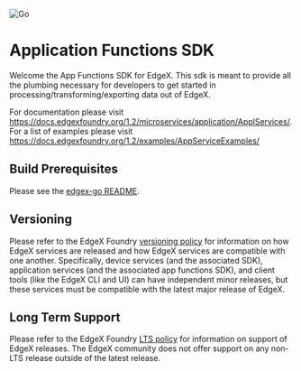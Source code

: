 
![Go](https://github.com/rsdmike/app-functions-sdk-go/workflows/Go/badge.svg)

# Application Functions SDK

Welcome the App Functions SDK for EdgeX. This sdk is meant to provide all the plumbing necessary for developers to get started in processing/transforming/exporting data out of EdgeX. 

For documentation please visit https://docs.edgexfoundry.org/1.2/microservices/application/ApplServices/.
For a list of examples please visit https://docs.edgexfoundry.org/1.2/examples/AppServiceExamples/

## Build Prerequisites

Please see the [edgex-go README](https://github.com/edgexfoundry/edgex-go/blob/master/README.md).

## Versioning

Please refer to the EdgeX Foundry [versioning policy](https://wiki.edgexfoundry.org/pages/viewpage.action?pageId=21823969) for information on how EdgeX services are released and how EdgeX services are compatible with one another.  Specifically, device services (and the associated SDK), application services (and the associated app functions SDK), and client tools (like the EdgeX CLI and UI) can have independent minor releases, but these services must be compatible with the latest major release of EdgeX.

## Long Term Support

Please refer to the EdgeX Foundry [LTS policy](https://wiki.edgexfoundry.org/display/FA/Long+Term+Support) for information on support of EdgeX releases. The EdgeX community does not offer support on any non-LTS release outside of the latest release.